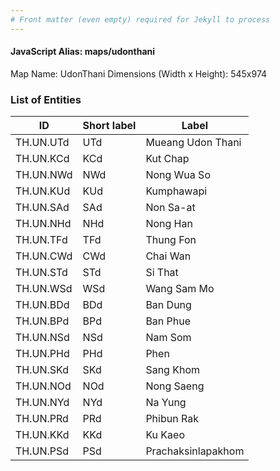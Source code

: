 ```yaml
---
# Front matter (even empty) required for Jekyll to process
---
```


#### JavaScript Alias: maps/udonthani

Map Name: UdonThani
Dimensions (Width x Height): 545x974

### List of Entities

| ID        | Short label | Label              |
| --------- | ----------- | ------------------ |
| TH.UN.UTd | UTd         | Mueang Udon Thani  |
| TH.UN.KCd | KCd         | Kut Chap           |
| TH.UN.NWd | NWd         | Nong Wua So        |
| TH.UN.KUd | KUd         | Kumphawapi         |
| TH.UN.SAd | SAd         | Non Sa-at          |
| TH.UN.NHd | NHd         | Nong Han           |
| TH.UN.TFd | TFd         | Thung Fon          |
| TH.UN.CWd | CWd         | Chai Wan           |
| TH.UN.STd | STd         | Si That            |
| TH.UN.WSd | WSd         | Wang Sam Mo        |
| TH.UN.BDd | BDd         | Ban Dung           |
| TH.UN.BPd | BPd         | Ban Phue           |
| TH.UN.NSd | NSd         | Nam Som            |
| TH.UN.PHd | PHd         | Phen               |
| TH.UN.SKd | SKd         | Sang Khom          |
| TH.UN.NOd | NOd         | Nong Saeng         |
| TH.UN.NYd | NYd         | Na Yung            |
| TH.UN.PRd | PRd         | Phibun Rak         |
| TH.UN.KKd | KKd         | Ku Kaeo            |
| TH.UN.PSd | PSd         | Prachaksinlapakhom |

